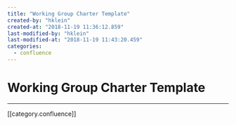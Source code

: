 ```yaml
---
title: "Working Group Charter Template"
created-by: "hklein"
created-at: "2018-11-19 11:36:12.859"
last-modified-by: "hklein"
last-modified-at: "2018-11-19 11:43:20.459"
categories:
  - confluence
---
```


# Working Group Charter Template


---

[[category.confluence]]
